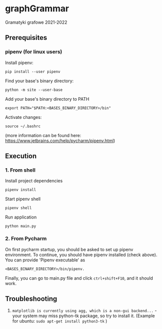# graphGrammar
Gramatyki grafowe 2021-2022

## Prerequisites

### pipenv (for linux users)

Install pipenv:

```pip install --user pipenv```

Find your base's binary directory:

```python -m site --user-base```

Add your base's binary directory to PATH

```export PATH="$PATH:<BASES_BINARY_DIRECTORY>/bin"```

Activate changes:

```source ~/.bashrc```

(more information can be found here: https://www.jetbrains.com/help/pycharm/pipenv.html)

## Execution

### 1. From shell

Install project dependencies

```pipenv install```

Start pipenv shell

```pipenv shell```

Run application

```python main.py```

### 2. From Pycharm

On first pycharm startup, you should be asked to set up pipenv environment. To continue, you should have pipenv installed (check above). 
You can provide 'Pipenv executable' as 

```<BASES_BINARY_DIRECTORY>/bin/pipenv.```

Finally, you can go to main.py file and click ```ctrl+shift+F10```, and it should work.

## Troubleshooting

1. ```matplotlib is currently using agg, which is a non-gui backend...``` -
your system may miss python-tk package, so try to install it.
(Example for ubuntu: ```sudo apt-get install python3-tk``` )